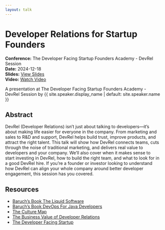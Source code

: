 ```yaml
---
layout: talk
---
```


<!-- Source: https://noti.st/jbaruch/tPC2jl/developer-relations-for-startup-founders -->
# Developer Relations for Startup Founders

**Conference:** The Developer Facing Startup Founders Academy - DevRel Session  
**Date:** 2024-12-18  
**Slides:** [View Slides](https://drive.google.com/file/d/1rX6_0XTCYEd5_MupbxACc4dGxWpRJL1J/view)  
**Video:** [Watch Video](https://youtu.be/95ILNUaUAO4?si=25BQXTQwqOxkqorq)  

A presentation at The Developer Facing Startup Founders Academy - DevRel Session by 
                    {{ site.speaker.display_name | default: site.speaker.name }}

## Abstract

DevRel (Developer Relations) isn’t just about talking to developers—it’s about making life easier for everyone in the company. From marketing and sales to R&D and support, DevRel helps build trust, improve products, and attract the right talent. This talk will show how DevRel connects teams, cuts through the noise of traditional marketing, and delivers real value to developers and your company.
We’ll also cover when it makes sense to start investing in DevRel, how to build the right team, and what to look for in a good DevRel hire. If you’re a founder or investor looking to understand how DevRel can align your whole company around better developer engagement, this session has you covered.

## Resources

- [Baruch’s Book The Liquid Software](https://amzn.to/3P19Wbu)
- [Baruch’s Book DevOps For Java Developers](https://amzn.to/4fokFr5)
- [The Culture Map](https://amzn.to/41LxVDj)
- [The Business Value of Developer Relations](https://amzn.to/3DnpLH3)
- [The Developer Facing Startup](https://amzn.to/3OZATMR)
